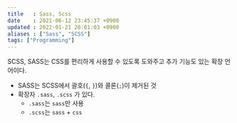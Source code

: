 ```yaml
---
title   : Sass, Scss
date    : 2021-06-12 23:45:37 +0900
updated : 2022-01-21 20:01:03 +0900
aliases : ["Sass", "SCSS"]
tags: ["Programming"]
---
```


SCSS, SASS는 CSS를 편리하게 사용할 수 있도록 도와주고 추가 기능도 있는 확장 언어이다.  
- SASS는 SCSS에서 괄호(`{`, `}`)와 콜론(`;`)이 제거된 것 
- 확장자 `.sass`, `.scss` 가 있다.  
  - `.sass`는 `sass`만 사용 
  - `.scss`는 `sass` + `css` 

